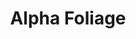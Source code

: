 ---
title: Alpha Foliage
permalink: /article/compliance32xAddons/Alpha%20Foliage
comments: true
comments-id: AlphaFoliage
header-img: article/compliance32xAddons/Alpha Foliage.jpg

long_text: Feel the nostalgia and eye burn of the classic neon green trees and grass. <br><br>Updated 10-04-2021 "Fixed permanent fast trees and problems with colormaps being applied. Added the actual acacia and birch textures and slightly modified color palette for spruce."

authors:
  - chowda

download:
  - 1.16:
    - https://github.com/Compliance-Addons/Addons/raw/master/32x/Alpha%20Foliage/Alpha%20Foliage%20v2.zip
---